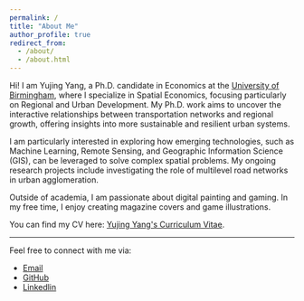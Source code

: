 ```yaml
---
permalink: /
title: "About Me"
author_profile: true
redirect_from: 
  - /about/
  - /about.html
---
```


Hi! I am Yujing Yang, a Ph.D. candidate in Economics at the [University of Birmingham](https://www.birmingham.ac.uk/), where I specialize in Spatial Economics, focusing particularly on Regional and Urban Development.  My Ph.D. work aims to uncover the interactive relationships between transportation networks and regional growth, offering insights into more sustainable and resilient urban systems.

I am particularly interested in exploring how emerging technologies, such as Machine Learning, Remote Sensing, and Geographic Information Science (GIS), can be leveraged to solve complex spatial problems. My ongoing research projects include investigating the role of multilevel road networks in urban agglomeration.

Outside of academia, I am passionate about digital painting and gaming. In my free time, I enjoy creating magazine covers and game illustrations. 

You can find my CV here: [Yujing Yang's Curriculum Vitae](your-cv-link-here).

---

Feel free to connect with me via:

- [Email](mailto:YXY888@student.bham.ac.uk)
- [GitHub]([https://github.com/yourusername](https://YujingYang.github.io))
- [Linkedlin](www.linkedin.com/in/yujing-yang-0409yy)
